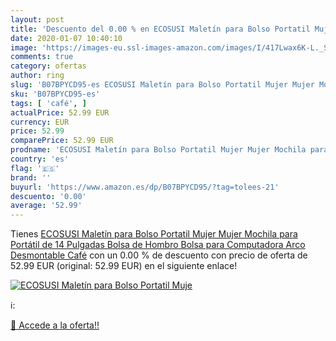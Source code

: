 ```yaml
---
layout: post
title: 'Descuento del 0.00 % en ECOSUSI Maletín para Bolso Portatil Muje'
date: 2020-01-07 10:40:10
image: 'https://images-eu.ssl-images-amazon.com/images/I/417Lwax6K-L._SL200_.jpg'
comments: true
category: ofertas
author: ring
slug: 'B07BPYCD95-es ECOSUSI Maletín para Bolso Portatil Mujer Mujer Mochila...'
sku: 'B07BPYCD95-es'
tags: [ 'café', ]
actualPrice: 52.99 EUR
currency: EUR
price: 52.99
comparePrice: 52.99 EUR
prodname: 'ECOSUSI Maletín para Bolso Portatil Mujer Mujer Mochila para Portátil de 14 Pulgadas Bolsa de Hombro Bolsa para Computadora Arco Desmontable Café'
country: 'es'
flag: '🇪🇸'
brand: ''
buyurl: 'https://www.amazon.es/dp/B07BPYCD95/?tag=tolees-21'
descuento: '0.00'
average: '52.99'
---
```


Tienes [ECOSUSI Maletín para Bolso Portatil Mujer Mujer Mochila para Portátil de 14 Pulgadas Bolsa de Hombro Bolsa para Computadora Arco Desmontable Café](https://www.amazon.es/dp/B07BPYCD95/?tag=tolees-21) con un 0.00 % de descuento con precio de oferta de 52.99 EUR (original: 52.99 EUR) en el siguiente enlace!

[![ECOSUSI Maletín para Bolso Portatil Muje](https://images-eu.ssl-images-amazon.com/images/I/417Lwax6K-L._SL200_.jpg)](https://www.amazon.es/dp/B07BPYCD95/?tag=tolees-21)

ℹ️:


[🛒 Accede a la oferta!!](https://www.amazon.es/dp/B07BPYCD95/?tag=tolees-21)
